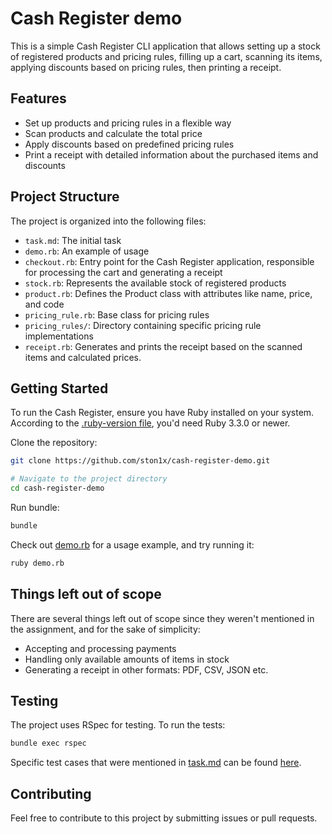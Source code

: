 # Cash Register demo
This is a simple Cash Register CLI application that allows setting up a stock of registered products and pricing rules, filling up a cart, scanning its items, applying discounts based on pricing rules, then printing a receipt.

## Features
- Set up products and pricing rules in a flexible way
- Scan products and calculate the total price
- Apply discounts based on predefined pricing rules
- Print a receipt with detailed information about the purchased items and discounts

## Project Structure
The project is organized into the following files:
- `task.md`: The initial task
- `demo.rb`: An example of usage
- `checkout.rb`: Entry point for the Cash Register application, responsible for processing the cart and generating a receipt
- `stock.rb`: Represents the available stock of registered products
- `product.rb`: Defines the Product class with attributes like name, price, and code
- `pricing_rule.rb`: Base class for pricing rules
- `pricing_rules/`: Directory containing specific pricing rule implementations
- `receipt.rb`: Generates and prints the receipt based on the scanned items and calculated prices.

## Getting Started

To run the Cash Register, ensure you have Ruby installed on your system.
According to the [.ruby-version file](https://github.com/ston1x/cash-register-demo/blob/main/.ruby-version), you'd need Ruby 3.3.0 or newer.

Clone the repository:

```bash
git clone https://github.com/ston1x/cash-register-demo.git

# Navigate to the project directory
cd cash-register-demo
```

Run bundle:

```bash
bundle
```

Check out [demo.rb](https://github.com/ston1x/cash-register-demo/blob/main/demo.rb) for a usage example, and try running it:

```bash
ruby demo.rb
```

## Things left out of scope
There are several things left out of scope since they weren't mentioned in the assignment, and for the sake of simplicity:

- Accepting and processing payments
- Handling only available amounts of items in stock
- Generating a receipt in other formats: PDF, CSV, JSON etc.

## Testing
The project uses RSpec for testing. To run the tests:

```bash
bundle exec rspec
```

Specific test cases that were mentioned in [task.md](https://github.com/ston1x/cash-register-demo/blob/main/task.md) can be found [here](https://github.com/ston1x/cash-register-demo/blob/main/spec/lib/checkout_spec.rb#L67).

## Contributing
Feel free to contribute to this project by submitting issues or pull requests.
